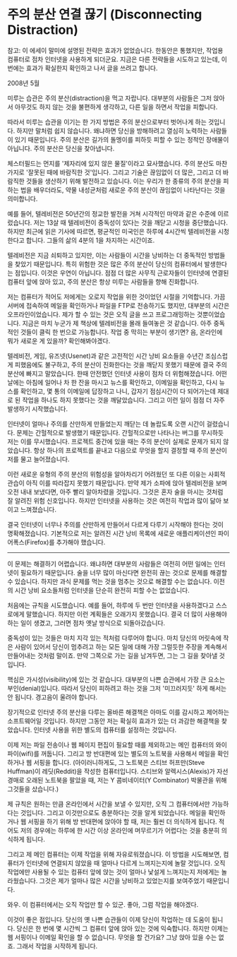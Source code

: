 # 주의 분산 연결 끊기 (Disconnecting Distraction)

참고: 이 에세이 말미에 설명된 전략은 효과가 없었습니다. 한동안은 통했지만, 작업용 컴퓨터로 점차 인터넷을 사용하게 되더군요. 지금은 다른 전략들을 시도하고 있는데, 이번에는 효과가 확실한지 확인하고 나서 글을 쓰려고 합니다.

2008년 5월

미루는 습관은 주의 분산(distraction)을 먹고 자랍니다. 대부분의 사람들은 그저 앉아서 아무것도 하지 않는 것을 불편하게 생각하고, 다른 일을 하면서 작업을 피합니다.

따라서 미루는 습관을 이기는 한 가지 방법은 주의 분산으로부터 벗어나게 하는 것입니다. 하지만 말처럼 쉽지 않습니다. 왜냐하면 당신을 방해하려고 열심히 노력하는 사람들이 있기 때문입니다. 주의 분산은 길가의 돌멩이를 피하듯 피할 수 있는 정적인 장애물이 아닙니다. 주의 분산은 당신을 찾아냅니다.

체스터필드는 먼지를 '제자리에 있지 않은 물질'이라고 묘사했습니다. 주의 분산도 마찬가지로 '잘못된 때에 바람직한 것'입니다. 그리고 기술은 끊임없이 더 많은, 그리고 더 바람직한 것들을 생산하기 위해 발전하고 있습니다. 이는 우리가 한 종류의 주의 분산을 피하는 법을 배우더라도, 약물 내성균처럼 새로운 주의 분산이 끊임없이 나타난다는 것을 의미합니다.

예를 들어, 텔레비전은 50년간의 정교한 발전을 거쳐 시각적인 마약과 같은 수준에 이르렀습니다. 저는 13살 때 텔레비전이 중독성이 있다는 것을 깨닫고 시청을 중단했습니다. 하지만 최근에 읽은 기사에 따르면, 평균적인 미국인은 하루에 4시간씩 텔레비전을 시청한다고 합니다. 그들의 삶의 4분의 1을 차지하는 시간이죠.

텔레비전은 지금 쇠퇴하고 있지만, 이는 사람들이 시간을 낭비하는 더 중독적인 방법들을 찾았기 때문입니다. 특히 위험한 것은 많은 주의 분산이 당신의 컴퓨터에서 발생한다는 점입니다. 이것은 우연이 아닙니다. 점점 더 많은 사무직 근로자들이 인터넷에 연결된 컴퓨터 앞에 앉아 있고, 주의 분산은 항상 미루는 사람들을 향해 진화합니다.

저는 컴퓨터가 적어도 저에게는 오로지 작업을 위한 것이었던 시절을 기억합니다. 가끔 서버에 접속하여 메일을 확인하거나 파일을 FTP로 전송하기도 했지만, 대부분의 시간은 오프라인이었습니다. 제가 할 수 있는 것은 오직 글을 쓰고 프로그래밍하는 것뿐이었습니다. 지금은 마치 누군가 제 책상에 텔레비전을 몰래 들여놓은 것 같습니다. 아주 중독적인 것들이 클릭 한 번으로 가능합니다. 작업 중 막히는 부분이 생기면? 음, 온라인에 뭐가 새로운 게 있을까? 확인해봐야겠다.

텔레비전, 게임, 유즈넷(Usenet)과 같은 고전적인 시간 낭비 요소들을 수년간 조심스럽게 피했음에도 불구하고, 주의 분산이 진화한다는 것을 깨닫지 못했기 때문에 결국 주의 분산에 빠지고 말았습니다. 한때 안전했던 인터넷 사용이 점차 더 위험해졌습니다. 어떤 날에는 아침에 일어나 차 한 잔을 마시고 뉴스를 확인하고, 이메일을 확인하고, 다시 뉴스를 확인하고, 몇 통의 이메일에 답장하고 나니, 갑자기 점심시간이 다 되어가는데 제대로 된 작업을 하나도 하지 못했다는 것을 깨달았습니다. 그리고 이런 일이 점점 더 자주 발생하기 시작했습니다.

인터넷이 얼마나 주의를 산만하게 만들었는지 깨닫는 데 놀랍도록 오랜 시간이 걸렸습니다. 문제는 간헐적으로 발생했기 때문입니다. 간헐적으로만 나타나는 버그를 무시하듯 저는 이를 무시했습니다. 프로젝트 중간에 있을 때는 주의 분산이 실제로 문제가 되지 않았습니다. 항상 하나의 프로젝트를 끝내고 다음으로 무엇을 할지 결정할 때 주의 분산이 저를 물고 늘어졌습니다.

이런 새로운 유형의 주의 분산의 위험성을 알아차리기 어려웠던 또 다른 이유는 사회적 관습이 아직 이를 따라잡지 못했기 때문입니다. 만약 제가 소파에 앉아 텔레비전을 보며 오전 내내 보냈다면, 아주 빨리 알아차렸을 것입니다. 그것은 혼자 술을 마시는 것처럼 잘 알려진 위험 신호입니다. 하지만 인터넷을 사용하는 것은 여전히 작업과 많이 닮아 보이고 느껴졌습니다.

결국 인터넷이 너무나 주의를 산만하게 만들어서 다르게 다루기 시작해야 한다는 것이 명확해졌습니다. 기본적으로 저는 알려진 시간 낭비 목록에 새로운 애플리케이션인 파이어폭스(Firefox)를 추가해야 했습니다.

***

이 문제는 해결하기 어렵습니다. 왜냐하면 대부분의 사람들은 여전히 어떤 일에는 인터넷이 필요하기 때문입니다. 술을 너무 많이 마신다면 완전히 끊는 것으로 문제를 해결할 수 있습니다. 하지만 과식 문제를 먹는 것을 멈추는 것으로 해결할 수는 없습니다. 이전의 시간 낭비 요소들처럼 인터넷을 단순히 완전히 피할 수는 없었습니다.

처음에는 규칙을 시도했습니다. 예를 들어, 하루에 두 번만 인터넷을 사용하겠다고 스스로에게 말했습니다. 하지만 이런 계획들은 오래가지 못했습니다. 결국 더 많이 사용해야 하는 일이 생겼고, 그러면 점차 옛날 방식으로 되돌아갔습니다.

중독성이 있는 것들은 마치 지각 있는 적처럼 다루어야 합니다. 마치 당신의 머릿속에 작은 사람이 있어서 당신이 멈추려고 하는 모든 일에 대해 가장 그럴듯한 주장을 계속해서 만들어내는 것처럼 말이죠. 만약 그쪽으로 가는 길을 남겨두면, 그는 그 길을 찾아낼 것입니다.

핵심은 가시성(visibility)에 있는 것 같습니다. 대부분의 나쁜 습관에서 가장 큰 요소는 부인(denial)입니다. 따라서 당신이 피하려고 하는 것을 그저 '미끄러지듯' 하게 해서는 안 됩니다. 경고음이 울려야 합니다.

장기적으로 인터넷 주의 분산을 다루는 올바른 해결책은 아마도 이를 감시하고 제어하는 소프트웨어일 것입니다. 하지만 그동안 저는 확실히 효과가 있는 더 과감한 해결책을 찾았습니다. 인터넷 사용을 위한 별도의 컴퓨터를 설정하는 것입니다.

이제 저는 파일 전송이나 웹 페이지 편집이 필요할 때를 제외하고는 메인 컴퓨터의 와이파이(wifi)를 꺼둡니다. 그리고 방 반대편에 있는 별도의 노트북을 사용해서 메일을 확인하거나 웹 서핑을 합니다. (아이러니하게도, 그 노트북은 스티브 허프만(Steve Huffman)이 레딧(Reddit)을 작성한 컴퓨터입니다. 스티브와 알렉시스(Alexis)가 자선 경매로 오래된 노트북을 팔았을 때, 저는 Y 콤비네이터(Y Combinator) 박물관을 위해 그것들을 샀습니다.)

제 규칙은 원하는 만큼 온라인에서 시간을 보낼 수 있지만, 오직 그 컴퓨터에서만 가능하다는 것입니다. 그리고 이것만으로도 충분하다는 것을 알게 되었습니다. 메일을 확인하거나 웹 서핑을 하기 위해 방 반대편에 앉아야 할 때, 저는 훨씬 더 의식하게 됩니다. 적어도 저의 경우에는 하루에 한 시간 이상 온라인에 머무르기가 어렵다는 것을 충분히 의식하게 됩니다.

그리고 제 메인 컴퓨터는 이제 작업을 위해 자유로워졌습니다. 이 방법을 시도해보면, 컴퓨터가 인터넷에 연결되지 않았을 때 얼마나 다르게 느껴지는지에 놀랄 것입니다. 오직 작업에만 사용될 수 있는 컴퓨터 앞에 앉는 것이 얼마나 낯설게 느껴지는지 저에게는 놀라웠습니다. 그것은 제가 얼마나 많은 시간을 낭비하고 있었는지를 보여주었기 때문입니다.

와우. 이 컴퓨터에서는 오직 작업만 할 수 있군. 좋아, 그럼 작업을 해야겠다.

이것이 좋은 점입니다. 당신의 옛 나쁜 습관들이 이제 당신이 작업하는 데 도움이 됩니다. 당신은 한 번에 몇 시간씩 그 컴퓨터 앞에 앉아 있는 것에 익숙합니다. 하지만 이제는 웹 서핑이나 이메일 확인을 할 수 없습니다. 무엇을 할 건가요? 그냥 앉아 있을 수는 없죠. 그래서 작업을 시작하게 됩니다.